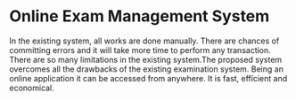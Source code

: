 # Online Exam Management System
 In the existing system, all works are done manually. There are chances of committing errors and it will take more time to perform any transaction.
There are so many limitations in the existing system.The proposed system overcomes all the drawbacks of the existing examination system.
Being an online application it can be accessed from anywhere. It is fast, efficient and economical. 
